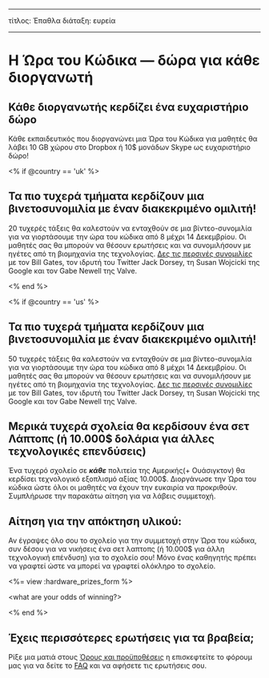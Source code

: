 * * *

τίτλος: Έπαθλα διάταξη: ευρεία

* * *

# Η Ώρα του Κώδικα — δώρα για κάθε διοργανωτή

## Κάθε διοργανωτής κερδίζει ένα ευχαριστήριο δώρο

Κάθε εκπαιδευτικός που διοργανώνει μια Ώρα του Κώδικα για μαθητές θα λάβει 10 GB χώρου στο Dropbox ή 10$ μονάδων Skype ως ευχαριστήριο δώρο!

<% if @country == 'uk' %>

## Τα πιο τυχερά τμήματα κερδίζουν μια βινετοσυνομιλία με έναν διακεκριμένο ομιλιτή!

20 τυχερές τάξεις θα καλεστούν να ενταχθούν σε μια βίντεο-συνομιλία για να γιορτάσουμε την ώρα του κώδικα από 8 μέχρι 14 Δεκεμβρίου. Οι μαθητές σας θα μπορούν να θέσουν ερωτήσεις και να συνομιλήσουν με ηγέτες από τη βιομηχανία της τεχνολογίας. [Δες τις περσινές συνομιλίες](http://www.youtube.com/playlist?list=PLzdnOPI1iJNckJ81gRpJe5mR7imAHDl9a) με τον Bill Gates, τον ιδρυτή του Twitter Jack Dorsey, τη Susan Wojcicki της Google και τον Gabe Newell της Valve.

<% end %>

<% if @country == 'us' %>

## Τα πιο τυχερά τμήματα κερδίζουν μια βινετοσυνομιλία με έναν διακεκριμένο ομιλιτή!

50 τυχερές τάξεις θα καλεστούν να ενταχθούν σε μια βίντεο-συνομιλία για να γιορτάσουμε την ώρα του κώδικα από 8 μέχρι 14 Δεκεμβρίου. Οι μαθητές σας θα μπορούν να θέσουν ερωτήσεις και να συνομιλήσουν με ηγέτες από τη βιομηχανία της τεχνολογίας. [Δες τις περσινές συνομιλίες](http://www.youtube.com/playlist?list=PLzdnOPI1iJNckJ81gRpJe5mR7imAHDl9a) με τον Bill Gates, τον ιδρυτή του Twitter Jack Dorsey, τη Susan Wojcicki της Google και τον Gabe Newell της Valve.

## Μερικά τυχερά σχολεία θα κερδίσουν ένα σετ Λάπτοπς (ή 10.000$ δολάρια για άλλες τεχνολογικές επενδύσεις)

Ένα τυχερό σχολείο σε ***κάθε*** πολιτεία της Αμερικής(+ Ουάσιγκτον) θα κερδίσει τεχνολογικό εξοπλισμό αξίας 10.000$. Διοργάνωσε την Ώρα του κώδικα ώστε όλοι οι μαθητές να έχουν την ευκαιρία να προκριθούν. Συμπλήρωσε την παρακάτω αίτηση για να λάβεις συμμετοχή.

## Αίτηση για την απόκτηση υλικού:

Αν έγραψες όλο σου το σχολείο για την συμμετοχή στην Ώρα του κώδικα, συν δέσου για να νικήσεις ένα σετ λαπτοπς (ή 10.000$ για άλλη τεχνολογική επένδυση) για το σχολείο σου! Μόνο ένας καθηγητής πρέπει να γραφτεί ώστε να μπορεί να γραφτεί ολόκληρο το σχολείο.

<%= view :hardware_prizes_form %>

<what are your odds of winning?>

<see a list of all schools signed up for the hour code in your state. one public k-12 school every u.s. state will win class-set laptops.>

<% end %>

## Έχεις περισσότερες ερωτήσεις για τα βραβεία;

Ρίξε μια ματιά στους [Όρους και προϋποθέσεις](/prizes-terms) η επισκεφτείτε το φόρουμ μας για να δείτε το [FAQ](http://support.code.org) και να αφήσετε τις ερωτήσεις σου.